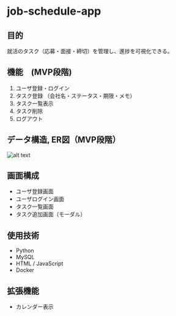 # job-schedule-app

## 目的

就活のタスク（応募・面接・締切）を管理し、進捗を可視化できる。


## 機能　(MVP段階)

1. ユーザ登録・ログイン
2. タスク登録 （会社名・ステータス・期限・メモ）
3. タスク一覧表示
4. タスク削除
5. ログアウト

## データ構造, ER図（MVP段階）

![alt text](ER図0.png)

## 画面構成

- ユーザ登録画面
- ユーザログイン画面
- タスク一覧画面
- タスク追加画面（モーダル）

## 使用技術

- Python
- MySQL
- HTML / JavaScript
- Docker

## 拡張機能

- カレンダー表示


